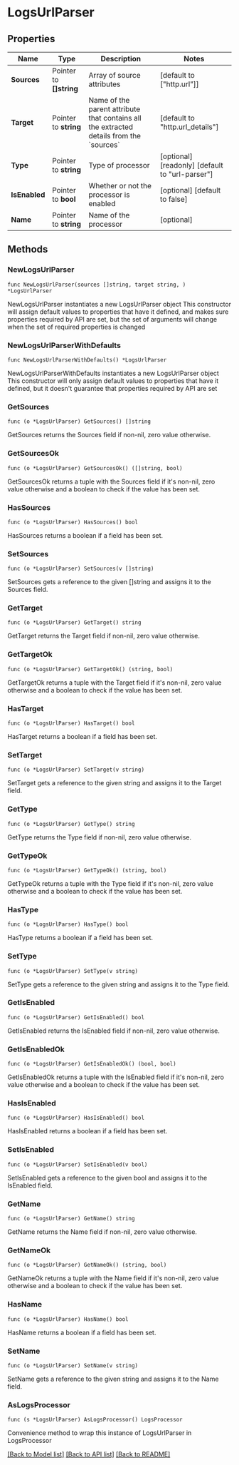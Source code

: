 # LogsUrlParser

## Properties

Name | Type | Description | Notes
------------ | ------------- | ------------- | -------------
**Sources** | Pointer to **[]string** | Array of source attributes | [default to ["http.url"]]
**Target** | Pointer to **string** | Name of the parent attribute that contains all the extracted details from the &#x60;sources&#x60; | [default to "http.url_details"]
**Type** | Pointer to **string** | Type of processor | [optional] [readonly] [default to "url-parser"]
**IsEnabled** | Pointer to **bool** | Whether or not the processor is enabled | [optional] [default to false]
**Name** | Pointer to **string** | Name of the processor | [optional] 

## Methods

### NewLogsUrlParser

`func NewLogsUrlParser(sources []string, target string, ) *LogsUrlParser`

NewLogsUrlParser instantiates a new LogsUrlParser object
This constructor will assign default values to properties that have it defined,
and makes sure properties required by API are set, but the set of arguments
will change when the set of required properties is changed

### NewLogsUrlParserWithDefaults

`func NewLogsUrlParserWithDefaults() *LogsUrlParser`

NewLogsUrlParserWithDefaults instantiates a new LogsUrlParser object
This constructor will only assign default values to properties that have it defined,
but it doesn't guarantee that properties required by API are set

### GetSources

`func (o *LogsUrlParser) GetSources() []string`

GetSources returns the Sources field if non-nil, zero value otherwise.

### GetSourcesOk

`func (o *LogsUrlParser) GetSourcesOk() ([]string, bool)`

GetSourcesOk returns a tuple with the Sources field if it's non-nil, zero value otherwise
and a boolean to check if the value has been set.

### HasSources

`func (o *LogsUrlParser) HasSources() bool`

HasSources returns a boolean if a field has been set.

### SetSources

`func (o *LogsUrlParser) SetSources(v []string)`

SetSources gets a reference to the given []string and assigns it to the Sources field.

### GetTarget

`func (o *LogsUrlParser) GetTarget() string`

GetTarget returns the Target field if non-nil, zero value otherwise.

### GetTargetOk

`func (o *LogsUrlParser) GetTargetOk() (string, bool)`

GetTargetOk returns a tuple with the Target field if it's non-nil, zero value otherwise
and a boolean to check if the value has been set.

### HasTarget

`func (o *LogsUrlParser) HasTarget() bool`

HasTarget returns a boolean if a field has been set.

### SetTarget

`func (o *LogsUrlParser) SetTarget(v string)`

SetTarget gets a reference to the given string and assigns it to the Target field.

### GetType

`func (o *LogsUrlParser) GetType() string`

GetType returns the Type field if non-nil, zero value otherwise.

### GetTypeOk

`func (o *LogsUrlParser) GetTypeOk() (string, bool)`

GetTypeOk returns a tuple with the Type field if it's non-nil, zero value otherwise
and a boolean to check if the value has been set.

### HasType

`func (o *LogsUrlParser) HasType() bool`

HasType returns a boolean if a field has been set.

### SetType

`func (o *LogsUrlParser) SetType(v string)`

SetType gets a reference to the given string and assigns it to the Type field.

### GetIsEnabled

`func (o *LogsUrlParser) GetIsEnabled() bool`

GetIsEnabled returns the IsEnabled field if non-nil, zero value otherwise.

### GetIsEnabledOk

`func (o *LogsUrlParser) GetIsEnabledOk() (bool, bool)`

GetIsEnabledOk returns a tuple with the IsEnabled field if it's non-nil, zero value otherwise
and a boolean to check if the value has been set.

### HasIsEnabled

`func (o *LogsUrlParser) HasIsEnabled() bool`

HasIsEnabled returns a boolean if a field has been set.

### SetIsEnabled

`func (o *LogsUrlParser) SetIsEnabled(v bool)`

SetIsEnabled gets a reference to the given bool and assigns it to the IsEnabled field.

### GetName

`func (o *LogsUrlParser) GetName() string`

GetName returns the Name field if non-nil, zero value otherwise.

### GetNameOk

`func (o *LogsUrlParser) GetNameOk() (string, bool)`

GetNameOk returns a tuple with the Name field if it's non-nil, zero value otherwise
and a boolean to check if the value has been set.

### HasName

`func (o *LogsUrlParser) HasName() bool`

HasName returns a boolean if a field has been set.

### SetName

`func (o *LogsUrlParser) SetName(v string)`

SetName gets a reference to the given string and assigns it to the Name field.


### AsLogsProcessor

`func (s *LogsUrlParser) AsLogsProcessor() LogsProcessor`

Convenience method to wrap this instance of LogsUrlParser in LogsProcessor

[[Back to Model list]](../README.md#documentation-for-models) [[Back to API list]](../README.md#documentation-for-api-endpoints) [[Back to README]](../README.md)


